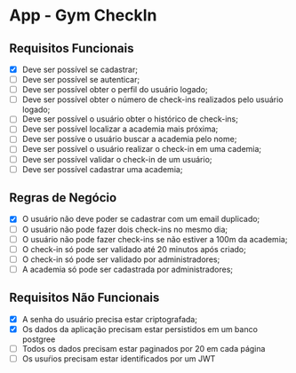 # App - Gym CheckIn

## Requisitos Funcionais

- [x] Deve ser possível se cadastrar;
- [ ] Deve ser possível se autenticar;
- [ ] Deve ser possível obter o perfil do usuário logado;
- [ ] Deve ser possível obter o número de check-ins realizados pelo usuário logado;
- [ ] Deve ser possível o usuário obter o histórico de check-ins;
- [ ] Deve ser possível localizar a academia mais próxima;
- [ ] Deve ser possíve o usuário buscar a academia pelo nome;
- [ ] Deve ser possível o usuário realizar o check-in em uma cademia;
- [ ] Deve ser possível validar o check-in de um usuário;
- [ ] Deve ser possível cadastrar uma academia;

## Regras de Negócio

- [x] O usuário não deve poder se cadastrar com um email duplicado;
- [ ] O usuário não pode fazer dois check-ins no mesmo dia;
- [ ] O usuário não pode fazer check-ins se não estiver a 100m da academia;
- [ ] O check-in só pode ser validado até 20 minutos após criado;
- [ ] O check-in só pode ser validado por administradores;
- [ ] A academia só pode ser cadastrada por administradores;

## Requisitos Não Funcionais

- [x] A senha do usuário precisa estar criptografada;
- [x] Os dados da aplicação precisam estar persistidos em um banco postgree
- [ ] Todos os dados precisam estar paginados por 20 em cada página
- [ ] Os usuŕios precisam estar identificados por um JWT
